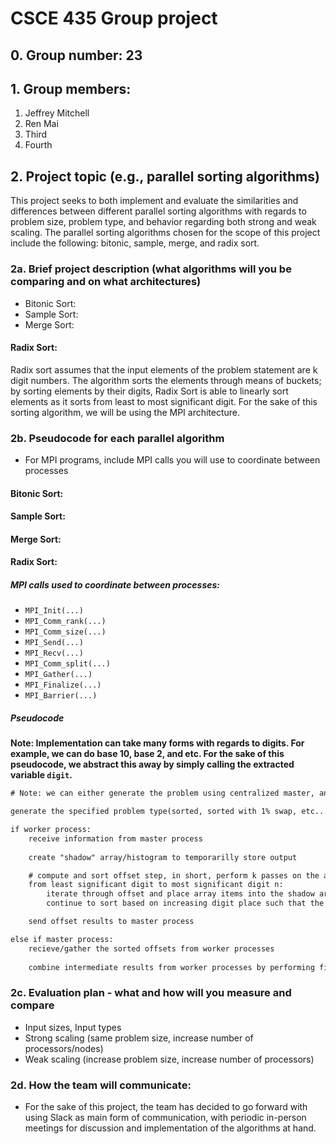 # CSCE 435 Group project

## 0. Group number: 23

## 1. Group members:
1. Jeffrey Mitchell
2. Ren Mai
3. Third
4. Fourth

## 2. Project topic (e.g., parallel sorting algorithms)
This project seeks to both implement and evaluate the similarities and differences between different parallel sorting algorithms with regards to problem size, problem type, and behavior regarding both strong and weak scaling. The parallel sorting algorithms chosen for the scope of this project include the following: bitonic, sample, merge, and radix sort.

### 2a. Brief project description (what algorithms will you be comparing and on what architectures)

- Bitonic Sort:
- Sample Sort:
- Merge Sort:
#### Radix Sort:
Radix sort assumes that the input elements of the problem statement are k digit numbers. The algorithm sorts the elements through means of buckets; by sorting elements by their digits, Radix Sort is able to linearly sort elements as it sorts from least to most significant digit. For the sake of this sorting algorithm, we will be using the MPI architecture.



### 2b. Pseudocode for each parallel algorithm
- For MPI programs, include MPI calls you will use to coordinate between processes
#### Bitonic Sort:

#### Sample Sort:

#### Merge Sort:

#### Radix Sort:
##### MPI calls used to coordinate between processes:
- `MPI_Init(...)`
- `MPI_Comm_rank(...)`
- `MPI_Comm_size(...)`
- `MPI_Send(...)`
- `MPI_Recv(...)`
- `MPI_Comm_split(...)`
- `MPI_Gather(...)`
- `MPI_Finalize(...)`
- `MPI_Barrier(...)`
##### Pseudocode
**Note: Implementation can take many forms with regards to digits. For example, we can do base 10, base 2, and etc. For the sake of this pseudocode, we abstract this away by simply calling the extracted variable `digit`.**
```txt
# Note: we can either generate the problem using centralized master, and provide data by sending with offset, or have the processes generate based on rank independently to avoid sending overhead.

generate the specified problem type(sorted, sorted with 1% swap, etc...)

if worker process:
    receive information from master process
    
    create "shadow" array/histogram to temporarilly store output

    # compute and sort offset step, in short, perform k passes on the array until sorted
    from least significant digit to most significant digit n:
        iterate through offset and place array items into the shadow array (buckets) based on respective value of digit (i.e. sort based on significant digit chosen)
        continue to sort based on increasing digit place such that the newly placed digit in the bucket does not violate the previously established order.

    send offset results to master process

else if master process:
    recieve/gather the sorted offsets from worker processes
    
    combine intermediate results from worker processes by performing final radix sweep on the combined results. (shown in worker process)
```

### 2c. Evaluation plan - what and how will you measure and compare
- Input sizes, Input types
- Strong scaling (same problem size, increase number of processors/nodes)
- Weak scaling (increase problem size, increase number of processors)

### 2d. How the team will communicate:
- For the sake of this project, the team has decided to go forward with using Slack as main form of communication, with periodic in-person meetings for discussion and implementation of the algorithms at hand.